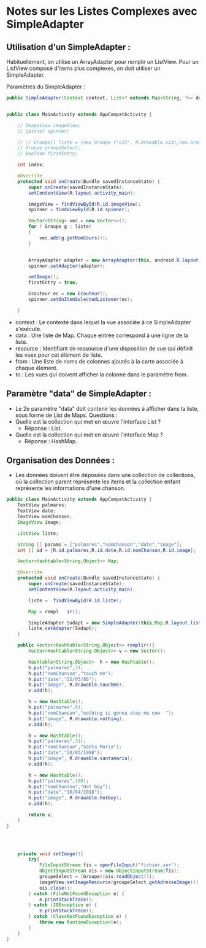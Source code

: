 # Notes sur les Listes Complexes avec SimpleAdapter


##  Utilisation d'un SimpleAdapter :
Habituellement, on utilise un ArrayAdapter pour remplir un ListView.
Pour un ListView composé d'items plus complexes, on doit utiliser un SimpleAdapter.

Paramètres du SimpleAdapter :
```java
public SimpleAdapter(Context context, List<? extends Map<String, ?>> data, int resource, String[] from, int[] to)
```
```java

public class MainActivity extends AppCompatActivity {

    // ImageView imageView;
    // Spinner spinner;

    // // Groupe[] liste = {new Groupe ("c23", R.drawable.c23),new Groupe("c34", R.drawable.c34),new Groupe("c44", R.drawable.c44)  };
    // Groupe groupeSelect;
    // Boolean firstEntry;

    int index;

    @Override
    protected void onCreate(Bundle savedInstanceState) {
        super.onCreate(savedInstanceState);
        setContentView(R.layout.activity_main);

        imageView = findViewById(R.id.imageView);
        spinner = findViewById(R.id.spinner);

        Vector<String> vec = new Vector<>();
        for ( Groupe g : liste)
        {
            vec.add(g.getNomCours());
        }


        ArrayAdapter adapter = new ArrayAdapter(this, android.R.layout.simple_list_item_1,vec );
        spinner.setAdapter(adapter);

        setImage();
        firstEntry = true;

        Ecouteur ec = new Ecouteur();
        spinner.setOnItemSelectedListener(ec);

    }
```
- context : Le contexte dans lequel la vue associée à ce SimpleAdapter s'exécute.
- data : Une liste de Map. Chaque entrée correspond à une ligne de la liste.
- resource : Identifiant de ressource d'une disposition de vue qui définit les vues pour cet élément de liste.
- from : Une liste de noms de colonnes ajoutés à la carte associée à chaque élément.
- to : Les vues qui doivent afficher la colonne dans le paramètre from.


## Paramètre "data" de SimpleAdapter :

 - Le 2e paramètre "data" doit contenir les données à afficher dans la liste, sous forme de List de Maps.
Questions :
- Quelle est la collection qui met en œuvre l'interface List ?
    - Réponse : List.
- Quelle est la collection qui met en œuvre l'interface Map ?
    - Réponse : HashMap.
## Organisation des Données :
- Les données doivent être déposées dans une collection de collections, où la collection parent représente les items et la collection enfant représente les informations d'une chanson.


``` java
public class MainActivity extends AppCompatActivity {
    TextView palmares;
    TextView date;
    TextView nomChanson;
    ImageView image;

    ListView liste;

    String [] params = {"palmares","nomChanson","date","image"};
    int [] id = {R.id.palmares,R.id.date,R.id.nomChanson,R.id.image};

    Vector<Hashtable<String,Object>> Map;

    @Override
    protected void onCreate(Bundle savedInstanceState) {
        super.onCreate(savedInstanceState);
        setContentView(R.layout.activity_main);

        liste =  findViewById(R.id.liste);

        Map = rempl   ir();

        SimpleAdapter Sadapt = new SimpleAdapter(this,Map,R.layout.liste_textview,params,id);
        liste.setAdapter(Sadapt);
    }

    public Vector<Hashtable<String,Object>> remplir(){
        Vector<Hashtable<String,Object>> v = new Vector();

        Hashtable<String,Object>  h = new Hashtable();
        h.put("palmares",3);
        h.put("nomChanson","touch me");
        h.put("date","22/03/86");
        h.put("image", R.drawable.touchme);
        v.add(h);

        h = new Hashtable();
        h.put("palmares",8);
        h.put("nomChanson","nothing is gonna stop me now  ");
        h.put("image", R.drawable.nothing);
        v.add(h);

        h = new Hashtable();
        h.put("palmares",31);
        h.put("nomChanson","Santa Maria");
        h.put("date","28/03/1998");
        h.put("image", R.drawable.santamaria);
        v.add(h);

        h = new Hashtable();
        h.put("palmares",108);
        h.put("nomChanson","Hot boy");
        h.put("date","10/04/2018");
        h.put("image", R.drawable.hotboy);
        v.add(h);

        return v;
    }
}
```

```java

   

    private void setImage(){
        try{
            FileInputStream fis = openFileInput("fichier.ser");
            ObjectInputStream ois = new ObjectInputStream(fis);
            groupeSelect = (Groupe)(ois.readObject());
            imageView.setImageResource(groupeSelect.getAdresseImage());
            ois.close();
        } catch (FileNotFoundException e) {
            e.printStackTrace();
        } catch (IOException e) {
            e.printStackTrace();
        } catch (ClassNotFoundException e) {
            throw new RuntimeException(e);
        }
    }
}
```
